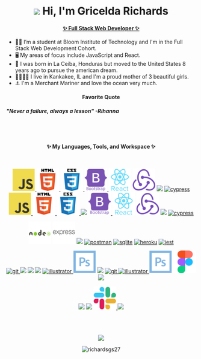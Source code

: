 <h1 align="center"><img src="https://raw.githubusercontent.com/MartinHeinz/MartinHeinz/master/wave.gif" width="5%"> Hi, I'm Gricelda Richards </h1>


<a href= "https://www.bloomtech.com/courses/full-stack-web-development"><h4 align="center">✨ Full Stack Web Developer ✨</h4></a>


- 🧑‍🎓 I’m a student at Bloom Institute of Technology and I'm in the Full Stack Web Development Cohort.
- 🖥️ My areas of focus include JavaScript and React.
- 🌴 I was born in La Ceiba, Honduras but moved to the United States 8 years ago to pursue the american dream. 
- 👩‍👩‍👧‍👧 I live in Kankakee, IL and I'm a proud mother of 3 beautiful girls.
- ⚓  I'm a Merchant Mariner and love the ocean very much.

 <h4 align="center"> Favorite Quote </h4>
 <h5> "Never a failure, always a lesson" -Rihanna</h5>


<br />
<br />

<h4 align="center">✨ My Languages, Tools, and Workspace ✨</h4>
<br />
<div align="center">
 


<a href="https://www.javascript.com/" target="_blank" rel="noreferrer"> <img src="https://raw.githubusercontent.com/devicons/devicon/master/icons/javascript/javascript-original.svg" alt="javascript" width="60" /> </a> <a href="https://html.com/" target="_blank" rel="noreferrer"> <img src="https://raw.githubusercontent.com/devicons/devicon/master/icons/html5/html5-original-wordmark.svg" alt="html5" width="60" /> </a> <a href="https://www.w3.org/Style/CSS/Overview.en.html" target="_blank" rel="noreferrer"> <img src="https://raw.githubusercontent.com/devicons/devicon/master/icons/css3/css3-original-wordmark.svg" alt="css3" width="60" /> </a>  <a href="https://getbootstrap.com" target="_blank" rel="noreferrer"> <img src="https://raw.githubusercontent.com/devicons/devicon/master/icons/bootstrap/bootstrap-plain-wordmark.svg" alt="bootstrap" width="60" /> </a> <a href="https://reactjs.org/" target="_blank" rel="noreferrer"><img src="https://raw.githubusercontent.com/devicons/devicon/master/icons/react/react-original-wordmark.svg" alt="react" width="60" /></a>  <a href="https://redux.js.org" target="_blank" rel="noreferrer"> <img src="https://raw.githubusercontent.com/devicons/devicon/master/icons/redux/redux-original.svg" alt="redux" width="60" /></a>  <a href="https://axios-http.com/docs/intro" target="_blank" rel="noreferrer"><img src= "https://cdn.svgporn.com/logos/axios.svg" width='60'></a> <a href="https://www.cypress.io" target="_blank" rel="noreferrer"> <img src="https://raw.githubusercontent.com/simple-icons/simple-icons/6e46ec1fc23b60c8fd0d2f2ff46db82e16dbd75f/icons/cypress.svg" alt="cypress" width="50" /></a>
<a href="https://www.javascript.com/" target="_blank" rel="noreferrer"> <img src="https://raw.githubusercontent.com/devicons/devicon/master/icons/javascript/javascript-original.svg" alt="javascript" width="60" /> </a> <a href="https://html.com/" target="_blank" rel="noreferrer"> <img src="https://raw.githubusercontent.com/devicons/devicon/master/icons/html5/html5-original-wordmark.svg" alt="html5" width="60" /> </a> <a href="https://www.w3.org/Style/CSS/Overview.en.html" target="_blank" rel="noreferrer"> <img src="https://raw.githubusercontent.com/devicons/devicon/master/icons/css3/css3-original-wordmark.svg" alt="css3" width="60" /> </a>   <a href="https://lesscss.org/" target="_blank" rel="noreferrer"><img src= "https://cdn.svgporn.com/logos/less.svg" width='60'></a> <a href="https://getbootstrap.com" target="_blank" rel="noreferrer"> <img src="https://raw.githubusercontent.com/devicons/devicon/master/icons/bootstrap/bootstrap-plain-wordmark.svg" alt="bootstrap" width="60" /> </a> <a href="https://reactjs.org/" target="_blank" rel="noreferrer"><img src="https://raw.githubusercontent.com/devicons/devicon/master/icons/react/react-original-wordmark.svg" alt="react" width="60" /></a>  <a href="https://redux.js.org" target="_blank" rel="noreferrer"> <img src="https://raw.githubusercontent.com/devicons/devicon/master/icons/redux/redux-original.svg" alt="redux" width="60" /></a>  <a href="https://axios-http.com/docs/intro" target="_blank" rel="noreferrer"><img src= "https://cdn.svgporn.com/logos/axios.svg" width='60'></a> <a href="https://www.cypress.io" target="_blank" rel="noreferrer"> <img src="https://raw.githubusercontent.com/simple-icons/simple-icons/6e46ec1fc23b60c8fd0d2f2ff46db82e16dbd75f/icons/cypress.svg" alt="cypress" width="50" /></a>

 <a href="https://nodejs.org" target="_blank" rel="noreferrer"><img src="https://raw.githubusercontent.com/devicons/devicon/master/icons/nodejs/nodejs-original-wordmark.svg" alt="nodejs" width="60" /></a>  <a href="https://expressjs.com" target="_blank" rel="noreferrer"> <img src="https://raw.githubusercontent.com/devicons/devicon/master/icons/express/express-original-wordmark.svg" alt="express" width="60" /></a>  <a href="https://nodemon.io/" target="_blank" rel="noreferrer"><img src= "https://cdn.svgporn.com/logos/nodemon.svg" width='60'></a> <a href="https://postman.com" target="_blank" rel="noreferrer"> <img src="https://www.vectorlogo.zone/logos/getpostman/getpostman-icon.svg" alt="postman" width="60" /></a>  <a href="https://www.sqlite.org/" target="_blank" rel="noreferrer"> <img src="https://www.vectorlogo.zone/logos/sqlite/sqlite-icon.svg" alt="sqlite" width="60" /></a> <a href="https://heroku.com" target="_blank" rel="noreferrer"> <img src="https://www.vectorlogo.zone/logos/heroku/heroku-icon.svg" alt="heroku" width="50" /></a> <a href="https://jestjs.io" target="_blank" rel="noreferrer"> <img src="https://www.vectorlogo.zone/logos/jestjsio/jestjsio-icon.svg" alt="jest" width="60" /></a>  

<a href="https://git-scm.com/" target="_blank" rel="noreferrer"> <img src="https://www.vectorlogo.zone/logos/git-scm/git-scm-icon.svg" alt="git" width="60" /> </a> <a href="https://docs.npmjs.com/" target="_blank" rel="noreferrer"><img src= "https://cdn.svgporn.com/logos/npm.svg" width='60'></a> <a href="https://code.visualstudio.com/docs" target="_blank" rel="noreferrer"><img src= "https://cdn.svgporn.com/logos/visual-studio-code.svg" width='60'></a> <a href="https://developer.apple.com/macos/" target="_blank" rel="noreferrer"><img src= "https://cdn.svgporn.com/logos/apple.svg" width='60'></a>  <a href="https://www.adobe.com/in/products/illustrator.html" target="_blank" rel="noreferrer"> <img src="https://www.vectorlogo.zone/logos/adobe_illustrator/adobe_illustrator-icon.svg" alt="illustrator" width="60" /> </a>   <a href="https://www.photoshop.com/en" target="_blank" rel="noreferrer"> <img src="https://raw.githubusercontent.com/devicons/devicon/master/icons/photoshop/photoshop-line.svg" alt="photoshop" width="60" /></a>
<a href="https://docs.npmjs.com/" target="_blank" rel="noreferrer"><img src= "https://cdn.svgporn.com/logos/npm.svg" width='60'></a> <a href="https://git-scm.com/" target="_blank" rel="noreferrer"> <img src="https://www.vectorlogo.zone/logos/git-scm/git-scm-icon.svg" alt="git" width="60" /> </a> <a href="https://www.adobe.com/in/products/illustrator.html" target="_blank" rel="noreferrer"> <img src="https://www.vectorlogo.zone/logos/adobe_illustrator/adobe_illustrator-icon.svg" alt="illustrator" width="60" /> </a>   <a href="https://www.photoshop.com/en" target="_blank" rel="noreferrer"> <img src="https://raw.githubusercontent.com/devicons/devicon/master/icons/photoshop/photoshop-line.svg" alt="photoshop" width="60" /></a>  <a href="https://www.figma.com/best-practices/guide-to-developer-handoff/components-styles-and-documentation/" target="_blank" rel="noreferrer"> <img src="https://raw.githubusercontent.com/devicons/devicon/master/icons/figma/figma-original.svg" alt="figma" width="60" /> </a>  <a href="https://ant.design/docs/react/introduce" target="_blank" rel="noreferrer"><img src= "https://cdn.svgporn.com/logos/ant-design.svg" width='60'></a>

<a href="https://code.visualstudio.com/docs" target="_blank" rel="noreferrer"><img src= "https://cdn.svgporn.com/logos/visual-studio-code.svg" width='60'></a> <a href="https://developer.apple.com/macos/" target="_blank" rel="noreferrer"><img src= "https://cdn.svgporn.com/logos/apple.svg" width='60'></a>  <a href="https://slack.com/" target="_blank" rel="noreferrer"> <img src="https://raw.githubusercontent.com/devicons/devicon/master/icons/slack/slack-original.svg" alt="slack" width="60" /> </a> <a href="https://www.atlassian.com/software/jira/features?tab=kanban" target="_blank" rel="noreferrer"><img src= "https://cdn.svgporn.com/logos/jira.svg" width='60'></a>


 <br />
 <br />


[<img align="center" width="500" src="https://github-readme-stats.vercel.app/api?username=richardsgs27&show_icons=true"/>](https://github.com/richardsgs27/)
<p align="center"> <img src="https://komarev.com/ghpvc/?username=richardsgs27&label=Profile%20views&color=0e75b6&style=flat" alt="richardsgs27" /> </p>


